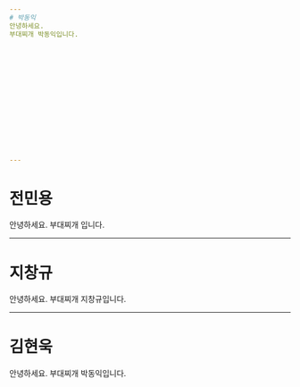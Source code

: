 ```yaml
---
# 박동익 
안녕하세요. 
부대찌개 박동익입니다.















---
```

# 전민용
안녕하세요. 
부대찌개 입니다.








---
# 지창규
안녕하세요.
부대찌개 지창규입니다.



---
# 김현욱
안녕하세요. 
부대찌개 박동익입니다.
